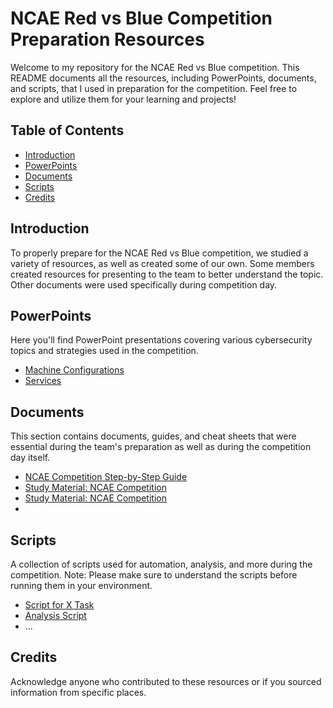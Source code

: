 # NCAE Red vs Blue Competition Preparation Resources

Welcome to my repository for the NCAE Red vs Blue competition. This README documents all the resources, including PowerPoints, documents, and scripts, that I used in preparation for the competition. Feel free to explore and utilize them for your learning and projects!

## Table of Contents

- [Introduction](#introduction)
- [PowerPoints](#powerpoints)
- [Documents](#documents)
- [Scripts](#scripts)
- [Credits](#credits)

## Introduction

To properly prepare for the NCAE Red vs Blue competition, we studied a variety of resources, as well as created some of our own. Some members created resources for presenting to the team to better understand the topic. Other documents were used specifically during competition day.

## PowerPoints

Here you'll find PowerPoint presentations covering various cybersecurity topics and strategies used in the competition.

- [Machine Configurations](https://docs.google.com/presentation/d/1HY_xXdgQ_eW-o6xLOcfd6rAkXAa1gjCJcTXOj9kxfWo/edit#slide=id.p)
- [Services](https://docs.google.com/presentation/d/16uhRGiZ3PHtEOM4jL6XqZ3qbtVnyW7YOP8q47wwn5VQ/edit#slide=id.p)

## Documents

This section contains documents, guides, and cheat sheets that were essential during the team's preparation as well as during the competition day itself.

- [NCAE Competition Step-by-Step Guide](https://docs.google.com/document/d/1XrNtJrgqn1LtroutYwVFUF1C5_BzhqNlThMmhYNokhs/edit#heading=h.bisk4o12sr8b)
- [Study Material: NCAE Competition](https://docs.google.com/document/d/1XWVXdfVS8yiL7iS4WMz0DwvgTLWVdwsGxsKtdmtEOus/edit)
- [Study Material: NCAE Competition](https://docs.google.com/document/d/1XWVXdfVS8yiL7iS4WMz0DwvgTLWVdwsGxsKtdmtEOus/edit)
- 

## Scripts

A collection of scripts used for automation, analysis, and more during the competition. Note: Please make sure to understand the scripts before running them in your environment.

- [Script for X Task](link-to-script)
- [Analysis Script](link-to-script)
- ...

## Credits

Acknowledge anyone who contributed to these resources or if you sourced information from specific places.

